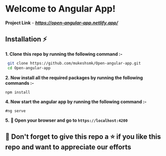 # Welcome to Angular App!

**Project Link** - ***https://open-angular-app.netlify.app/***

## Installation :zap:

**1. Clone this repo by running the following command :-**

```bash
 git clone https://github.com/mukeshsmk/Open-angular-app.git
 cd Open-angular-app
```

**2. Now install all the required packages by running the following commands :-**

```
npm install
```

**4. Now start the angular app by running the following command :-**

```
#ng serve
```

**5.** **🎉 Open your browser and go to `https://localhost:4200`**

## 🤩 Don't forget to give this repo a ⭐ if you like this repo and want to appreciate our efforts
